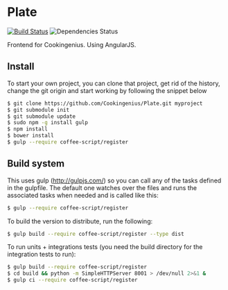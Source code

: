 # Plate
[![Build Status](https://travis-ci.org/Cookingenius/Plate.png?branch=master)](https://travis-ci.org/Cookingenius/Plate)
![Dependencies Status](https://david-dm.org/Cookingenius/Plate.png)

Frontend for Cookingenius.
Using AngularJS.

## Install
To start your own project, you can clone that project, get rid of the history, change the git origin and start working by following the snippet below
```bash
$ git clone https://github.com/Cookingenius/Plate.git myproject
$ git submodule init
$ git submodule update
$ sudo npm -g install gulp
$ npm install
$ bower install
$ gulp --require coffee-script/register
```

## Build system
This uses gulp (http://gulpjs.com/) so you can call any of the tasks defined in the gulpfile.
The default one watches over the files and runs the associated tasks when needed and is called like this:

```bash
$ gulp --require coffee-script/register
```

To build the version to distribute, run the following:
```bash
$ gulp build --require coffee-script/register --type dist
```

To run units + integrations tests (you need the build directory for the integration tests to run):
```bash
$ gulp build --require coffee-script/register
$ cd build && python -m SimpleHTTPServer 8001 > /dev/null 2>&1 &
$ gulp ci --require coffee-script/register
```



